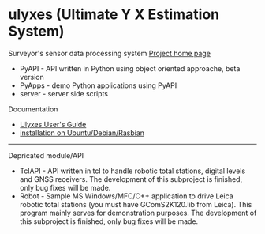 ulyxes (Ultimate Y X Estimation System)
=======================================

Surveyor's sensor data processing system
[Project home page](http://www.geod.bme.hu/ulyxes)

* PyAPI - API written in Python using object oriented approache, beta version
* PyApps - demo Python applications using PyAPI
* server - server side scripts

Documentation
* [Ulyxes User's Guide](https://github.com/zsiki/ulyxes/blob/master/doc/Ulyxes_user_doc.rst)
* [installation on Ubuntu/Debian/Rasbian](https://github.com/zsiki/ulyxes/blob/master/doc/ubuntu_istall.rst)
---
Depricated module/API

* TclAPI - API written in tcl to handle robotic total stations, digital levels and GNSS receivers. The development of this subproject is finished, only bug fixes will be made.
* Robot - Sample MS Windows/MFC/C++ application to drive Leica robotic total stations (you must have GComS2K120.lib from Leica). This program mainly serves for demonstration purposes. The development of this subproject is finished, only bug fixes will be made.
